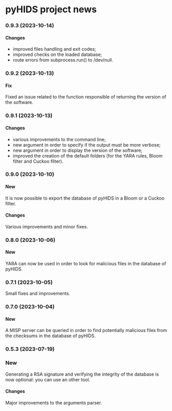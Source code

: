 # pyHIDS project news


### 0.9.3 (2023-10-14)

#### Changes

- improved files handling and exit codes;
- improved checks on the loaded database;
- route errors from subprocess.run() to /dev/null.


### 0.9.2 (2023-10-13)

#### Fix

Fixed an issue related to the function responsible of returning the version of
the software.


### 0.9.1 (2023-10-13)

#### Changes

- various improvements to the command line;
- new argument in order to specify if the output must be more verbose;
- new argument in order to display the version of the software;
- improved the creation of the default folders (for the YARA rules, Bloom
  filter and Cuckoo filter).


### 0.9.0 (2023-10-10)

#### New

It is now possible to export the database of pyHIDS in a Bloom or a
Cuckoo filter.

#### Changes

Various improvements and minor fixes.


### 0.8.0 (2023-10-06)

#### New

YARA can now be used in order to look for malicious files in the database
of pyHIDS.


### 0.7.1 (2023-10-05)

Small fixes and improvements.


### 0.7.0 (2023-10-04)

#### New

A MISP server can be queried in order to find potentially malicious files
from the checksums in the database of pyHIDS.



### 0.5.3 (2023-07-19)

### New

Generating a RSA signature and verifying the integrity of the database
is now optional: you can use an other tool.

#### Changes

Major improvements to the arguments parser.
